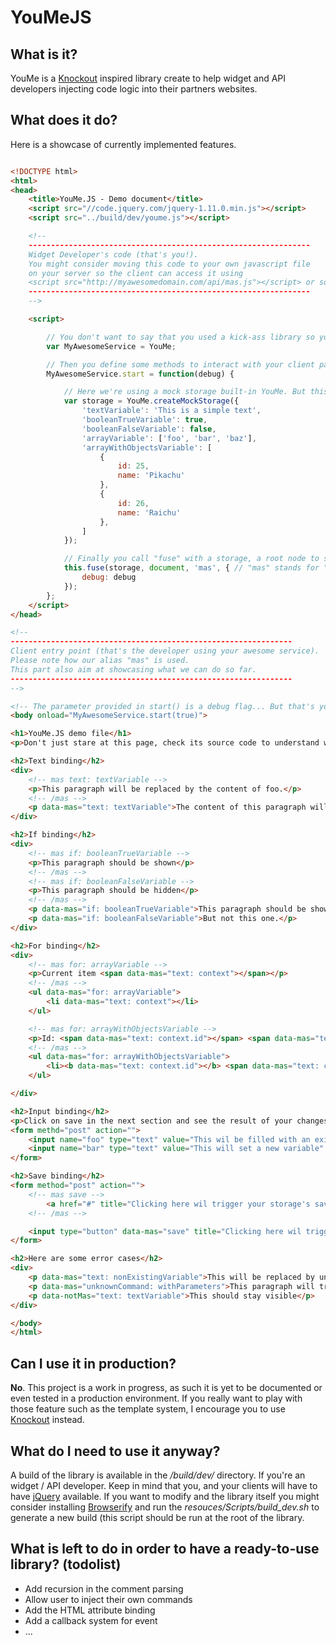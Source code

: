 YouMeJS
===

What is it?
---

YouMe is a [Knockout](https://github.com/knockout/knockout) inspired library create to help widget and API developers injecting code logic into their partners websites.


What does it do?
---

Here is a showcase of currently implemented features.

```html

<!DOCTYPE html>
<html>
<head>
    <title>YouMe.JS - Demo document</title>
    <script src="//code.jquery.com/jquery-1.11.0.min.js"></script>
    <script src="../build/dev/youme.js"></script>

    <!--
    ---------------------------------------------------------------
    Widget Developer's code (that's you!).
    You might consider moving this code to your own javascript file
    on your server so the client can access it using
    <script src="http://myawesomedomain.com/api/mas.js"></script> or something.
    ---------------------------------------------------------------
    -->

    <script>

        // You don't want to say that you used a kick-ass library so you create an alias.
        var MyAwesomeService = YouMe;

        // Then you define some methods to interact with your client pages.
        MyAwesomeService.start = function(debug) {

            // Here we're using a mock storage built-in YouMe. But this typically the class (or object) that you want to write on your own to handle API call
            var storage = YouMe.createMockStorage({
                'textVariable': 'This is a simple text',
                'booleanTrueVariable': true,
                'booleanFalseVariable': false,
                'arrayVariable': ['foo', 'bar', 'baz'],
                'arrayWithObjectsVariable': [
                    {
                        id: 25,
                        name: 'Pikachu'
                    },
                    {
                        id: 26,
                        name: 'Raichu'
                    },
                ]
            });

            // Finally you call "fuse" with a storage, a root node to start parsing, a a custom alias (see client code below)
            this.fuse(storage, document, 'mas', { // "mas" stands for "MyAwesomeService"... Obviously.
                debug: debug
            });
        };
    </script>
</head>

<!--
---------------------------------------------------------------
Client entry point (that's the developer using your awesome service).
Please note how our alias "mas" is used.
This part also aim at showcasing what we can do so far.
---------------------------------------------------------------
-->

<!-- The parameter provided in start() is a debug flag... But that's your (widget developer) decision -->
<body onload="MyAwesomeService.start(true)">

<h1>YouMe.JS demo file</h1>
<p>Don't just stare at this page, check its source code to understand what's happening.</p>

<h2>Text binding</h2>
<div>
    <!-- mas text: textVariable -->
    <p>This paragraph will be replaced by the content of foo.</p>
    <!-- /mas -->
    <p data-mas="text: textVariable">The content of this paragraph will be replace by the content of bar</p>
</div>

<h2>If binding</h2>
<div>
    <!-- mas if: booleanTrueVariable -->
    <p>This paragraph should be shown</p>
    <!-- /mas -->
    <!-- mas if: booleanFalseVariable -->
    <p>This paragraph should be hidden</p>
    <!-- /mas -->
    <p data-mas="if: booleanTrueVariable">This paragraph should be shown</p>
    <p data-mas="if: booleanFalseVariable">But not this one.</p>
</div>

<h2>For binding</h2>
<div>
    <!-- mas for: arrayVariable -->
    <p>Current item <span data-mas="text: context"></span></p>
    <!-- /mas -->
    <ul data-mas="for: arrayVariable">
        <li data-mas="text: context"></li>
    </ul>

    <!-- mas for: arrayWithObjectsVariable -->
    <p>Id: <span data-mas="text: context.id"></span> <span data-mas="text: context.name"></span></p>
    <!-- /mas -->
    <ul data-mas="for: arrayWithObjectsVariable">
        <li><b data-mas="text: context.id"></b> <span data-mas="text: context.name"></span></li>
    </ul>

</div>

<h2>Input binding</h2>
<p>Click on save in the next section and see the result of your changes</p>
<form methd="post" action="">
    <input name="foo" type="text" value="This wil be filled with an existing variable and changing it will overwrite its content" data-mas="input: textVariable" />
    <input name="bar" type="text" value="This will set a new variable" data-mas="input: userDefinedTextVariable" />
</form>

<h2>Save binding</h2>
<form method="post" action="">
    <!-- mas save -->
        <a href="#" title="Clicking here wil trigger your storage's save method." >Save link</a>
    <!-- /mas -->

    <input type="button" data-mas="save" title="Clicking here wil trigger your storage's save method." value="Save button" />
</form>

<h2>Here are some error cases</h2>
<div>
    <p data-mas="text: nonExistingVariable">This will be replaced by undefined.</p>
    <p data-mas="unknownCommand: withParameters">This paragraph will trigger an unknown command warning</p>
    <p data-notMas="text: textVariable">This should stay visible</p>
</div>

</body>
</html>


```


Can I use it in production?
---

**No**. This project is a work in progress, as such it is yet to be documented or even tested in a production environment.
If you really want to play with those feature such as the template system, I encourage you to use [Knockout](https://github.com/knockout/knockout) instead.


What do I need to use it anyway?
---

A build of the library is available in the */build/dev/* directory.
If you're an widget / API developer. Keep in mind that you, and your clients will have to have [jQuery](https://github.com/jquery/jquery) available.
If you want to modify and the library itself you might consider installing [Browserify](https://github.com/substack/node-browserify) and run the *resouces/Scripts/build_dev.sh* to generate a new build (this script should be run at the root of the library.


What is left to do in order to have a ready-to-use library? (todolist)
---

- Add recursion in the comment parsing
- Allow user to inject their own commands
- Add the HTML attribute binding
- Add a callback system for event
- ...

